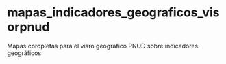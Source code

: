 # mapas_indicadores_geograficos_visorpnud
Mapas coropletas para el visro geografico PNUD sobre indicadores geográficos 
